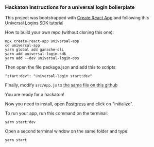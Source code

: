 ### Hackaton instructions for a universal login boilerplate

This project was bootstrapped with [Create React App](https://github.com/facebook/create-react-app) and following this [Universal Logins SDK tutorial](https://universalloginsdk.readthedocs.io/en/latest/starting.html#quickstart)

How to build your own repo (without cloning this one):

```
npx create-react-app universal-app
cd universal-app
yarn global add ganache-cli
yarn add universal-login-sdk
yarn add --dev universal-login-ops

```

Then open the file package.json and add this to scripts:

```
"start:dev": "universal-login start:dev"
```

Finally, modify `src/App.js` to [the same file on this github](https://github.com/UniversalLogin/universal-login-hackaton/blob/master/src/App.js)

You are ready for a hackaton!

Now you need to install, open [Postgress](https://postgresapp.com/downloads.html) and click on "initialize".

To run your app, run this command on the terminal:

```
yarn start:dev
```

Open a second terminal window on the same folder and type:

```
yarn start
```
